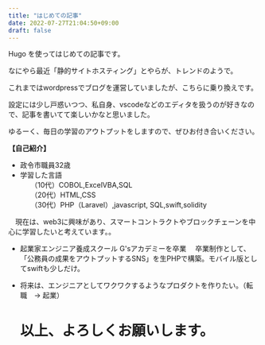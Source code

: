 ```yaml
---
title: "はじめての記事"
date: 2022-07-27T21:04:50+09:00
draft: false
---
```


Hugo を使ってはじめての記事です。

<!--more-->

なにやら最近「静的サイトホスティング」とやらが、トレンドのようで。

これまではwordpressでブログを運営していましたが、こちらに乗り換えです。

設定には少し戸惑いつつ、私自身、vscodeなどのエディタを扱うのが好きなので、記事を書いてて楽しいかなと思いました。

ゆるーく、毎日の学習のアウトプットをしますので、ぜひお付き合いください。

**【自己紹介】**
- 政令市職員32歳
- 学習した言語  
　　（10代）COBOL,ExcelVBA,SQL  
　　（20代）HTML,CSS  
　　（30代）PHP（Laravel）,javascript, SQL,swift,solidity　　

　現在は、web3に興味があり、スマートコントラクトやブロックチェーンを中心に学習したいと考えています。。

- 起業家エンジニア養成スクール G'sアカデミーを卒業
　卒業制作として、「公務員の成果をアウトプットするSNS」を生PHPで構築。モバイル版としてswiftも少しだけ。

- 将来は、エンジニアとしてワクワクするようなプロダクトを作りたい。（転職　→ 起業）  
  
  # 以上、よろしくお願いします。

  